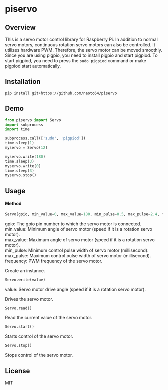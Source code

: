 # piservo

## Overview
This is a servo motor control library for Raspberry Pi. In addition to normal servo motors, continuous rotation servo motors can also be controlled.
It utilizes hardware PWM. Therefore, the servo motor can be moved smoothly. Since you are using pigpio, you need to install pigpio and start pigpiod. To start pigpiod, you need to press the ````sudo pigpiod```` command or make pigpiod start automatically.  

## Installation
````pip install git+https://github.com/naoto64/piservo````

## Demo

````python:example.py
from piservo import Servo
import subprocess
import time

subprocess.call(['sudo', 'pigpiod'])
time.sleep(1)
myservo = Servo(12)

myservo.write(180)
time.sleep(3)
myservo.write(0)
time.sleep(3)
myservo.stop()
````

## Usage

#### Method

````python:example.py
Servo(gpio, min_value=0, max_value=180, min_pulse=0.5, max_pulse=2.4, frequency=50)
````
gpio: The gpio pin number to which the servo motor is connected.  
min_value: Minimum angle of servo motor (speed if it is a rotation servo motor).  
max_value: Maximum angle of servo motor (speed if it is a rotation servo motor).  
min_pulse: Minimum control pulse width of servo motor (millisecond).  
max_pulse: Maximum control pulse width of servo motor (millisecond).  
frequency: PWM frequency of the servo motor.  

Create an instance.  

````python:example.py
Servo.write(value)
````
value: Servo motor drive angle (speed if it is a rotation servo motor).  

Drives the servo motor.  

````python:example.py
Servo.read()
````
Read the current value of the servo motor.

````python:example.py
Servo.start()
````
Starts control of the servo motor.  

````python:example.py
Servo.stop()
````
Stops control of the servo motor.  

## License

MIT
